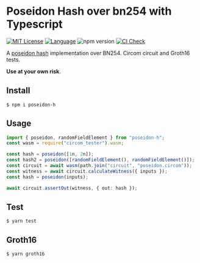 # Poseidon Hash over bn254 with Typescript

[![MIT License](https://img.shields.io/github/license/inverse-technology/poseidon-ts?style=flat-square)](https://github.com/inverse-technology/poseidon-ts/blob/master/LICENSE)
[![Language](https://img.shields.io/badge/language-TypeScript-blue.svg?style=flat-square)](https://www.typescriptlang.org) ![npm version](https://badge.fury.io/js/poseidon-h.svg) [![CI Check](https://github.com/inverse-technology/poseidon-ts/actions/workflows/index.yml/badge.svg)](https://github.com/inverse-technology/poseidon-ts/actions/workflows/index.yml)

A [poseidon hash](https://eprint.iacr.org/2019/458.pdf) implementation over BN254. Circom circuit and Groth16 tests.

**Use at your own risk**.

## Install

```shell
$ npm i poseidon-h
```

## Usage

```ts
import { poseidon, randomFieldElement } from "poseidon-h";
const wasm = require("circom_tester").wasm;

const hash = poseidon([1n, 2n]);
const hash2 = poseidon([randomFieldElement(), randomFieldElement()]);
const circuit = await wasm(path.join("circuit", "poseidon.circom"));
const witness = await circuit.calculateWitness({ inputs });
const hash = poseidon(inputs);

await circuit.assertOut(witness, { out: hash });
```

## Test

```shell
$ yarn test
```

## Groth16

```shell
$ yarn groth16
```
